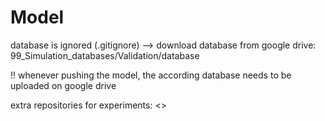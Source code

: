 # Model

database is ignored (.gitignore)
--> download database from google drive: 99_Simulation_databases/Validation/database

!! whenever pushing the model, the according database needs to be uploaded on google drive

extra repositories for experiments: <>
